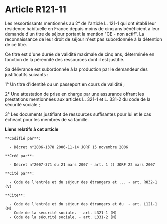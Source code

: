 # Article R121-11

Les ressortissants mentionnés au 2° de l'article L. 121-1 qui ont établi leur résidence habituelle en France depuis moins de
cinq ans bénéficient à leur demande d'un titre de séjour portant la mention "CE - non actif". La reconnaissance de leur droit
de séjour n'est pas subordonnée à la détention de ce titre.

Ce titre est d'une durée de validité maximale de cinq ans, déterminée en fonction de la pérennité des ressources dont il est
justifié.

Sa délivrance est subordonnée à la production par le demandeur des justificatifs suivants :

1° Un titre d'identité ou un passeport en cours de validité ;

2° Une attestation de prise en charge par une assurance offrant les prestations mentionnées aux articles L. 321-1 et L. 331-2
du code de la sécurité sociale ;

3° Les documents justifiant de ressources suffisantes pour lui et le cas échéant pour les membres de sa famille.

**Liens relatifs à cet article**

	**Codifié par**:

	  - Décret n°2006-1378 2006-11-14 JORF 15 novembre 2006

	**Créé par**:

	  - Décret n°2007-371 du 21 mars 2007 - art. 1 () JORF 22 mars 2007

	**Cité par**:

	  - Code de l'entrée et du séjour des étrangers et ... - art. R832-1 (V)

	**Cite**:

	  - Code de l'entrée et du séjour des étrangers et du  - art. L121-1 (M)
	  - Code de la sécurité sociale. - art. L321-1 (M)
	  - Code de la sécurité sociale. - art. L331-2 (M)
